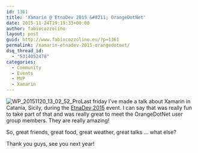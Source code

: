 ```yaml
---
id: 1361
title: 'Xamarin @ EtnaDev 2015 &#8211; OrangeDotNet'
date: 2015-11-24T19:19:33+00:00
author: fabiocozzolino
layout: post
guid: http://www.fabiocozzolino.eu/?p=1361
permalink: /xamarin-etnadev-2015-orangedotnet/
dsq_thread_id:
  - "5314052478"
categories:
  - Community
  - Events
  - MVP
  - Xamarin
---
```

<img class="size-medium wp-image-1381 alignright" src="https://i0.wp.com/www.fabiocozzolino.eu/wp-content/uploads/2015/11/WP_20151120_13_02_52_Pro-e1448475533270-300x246.jpg?resize=300%2C246" alt="WP_20151120_13_02_52_Pro" srcset="https://i2.wp.com/www.fabiocozzolino.eu/wp-content/uploads/2015/11/WP_20151120_13_02_52_Pro-e1448475533270.jpg?resize=300%2C246 300w, https://i2.wp.com/www.fabiocozzolino.eu/wp-content/uploads/2015/11/WP_20151120_13_02_52_Pro-e1448475533270.jpg?resize=1024%2C840 1024w, https://i2.wp.com/www.fabiocozzolino.eu/wp-content/uploads/2015/11/WP_20151120_13_02_52_Pro-e1448475533270.jpg?w=1127 1127w" sizes="(max-width: 300px) 100vw, 300px" data-recalc-dims="1" />Last friday I&#8217;ve made a talk about Xamarin in Catania, Sicily, during the <a href="http://www.etnadev.net/" target="_blank">EtnaDev 2015</a> event. I can say that was really fun to take part of that and was really great to meet the OrangeDotNet user group members. They are really amazing!
  
So, great friends, great food, great weather, great talks &#8230; what else?

Thank you guys, see you next year!

<p style="text-align: center;">
</p>